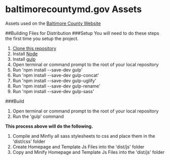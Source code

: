 # baltimorecountymd.gov Assets
Assets used on the [Baltimore County Website](https://www.baltimorecountymd.gov/index.html)

##Building Files for Distribution
###Setup
You will need to do these steps the first time you setup the project.

1. [Clone this repository](https://help.github.com/articles/working-with-repositories/)
2. Install [Node](https://nodejs.org/download/)
3. Install [gulp](https://github.com/gulpjs/gulp/blob/master/docs/getting-started.md)
4. Open terminal or command prompt to the root of your local repository
5. Run 'npm install --save-dev gulp'
6. Run 'npm install --save-dev gulp-concat'
7. Run 'npm install --save-dev gulp-uglify'
8. Run 'npm install --save-dev gulp-rename'
9. Run 'npm install --save-dev gulp-sass'

###Build
1. Open terminal or command prompt to the root of your local repository
2. Run the 'gulp' command

**This process above will do the following.**

1. Compile and Minfiy all sass stylesheets to css and place them in the 'dist/css' folder
2. Create Homepage and Template Js Files into the 'dist/js' folder
3. Copy and Minify Homepage and Template Js Files into the 'dist/js' folder